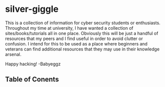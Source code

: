 # silver-giggle
  This is a collection of information for cyber security students or enthusiasts. Throughout my time at university, I have wanted a collection of sites/books/tutorials all in one place. Obviously this will be just a handful of resources that my peers and I find useful in order to avoid clutter or confusion. I intend for this to be used as a place where beginners and veterans can find additional resources that they may use in their knowledge arsenal.

Happy hacking!
-Babyeggz

## Table of Conents

